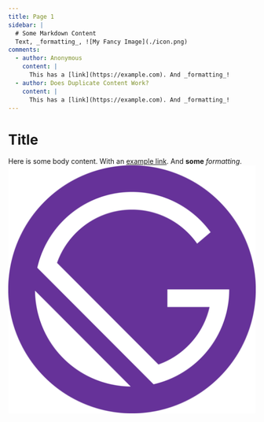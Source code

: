 ```yaml
---
title: Page 1
sidebar: |
  # Some Markdown Content
  Text, _formatting_, ![My Fancy Image](./icon.png)
comments:
  - author: Anonymous
    content: |
      This has a [link](https://example.com). And _formatting_!
  - author: Does Duplicate Content Work?
    content: |
      This has a [link](https://example.com). And _formatting_!
---
```


# Title
Here is some body content. With an [example link](https://example.com).
And **some** _formatting_. ![My Fancy Image](./icon.png)
